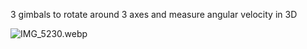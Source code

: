 3 gimbals to rotate around 3 axes and measure angular velocity in 3D

![IMG\_5230.webp](img_5230.webp)

